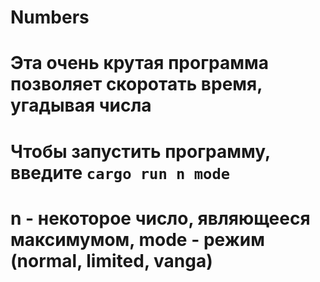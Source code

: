 # Numbers

# Эта очень крутая программа позволяет скоротать время, угадывая числа
#
# Чтобы запустить программу, введите `cargo run n mode`
#
# n - некоторое число, являющееся максимумом, mode - режим (normal, limited, vanga)
